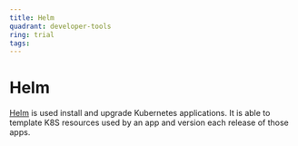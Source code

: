 ```yaml
---
title: Helm
quadrant: developer-tools
ring: trial
tags:
---
```


# Helm

<a href="https://helm.sh/" target="_blank">Helm</a> is used install and upgrade Kubernetes applications. It is able to 
template K8S resources used by an app and version each release of those apps.
